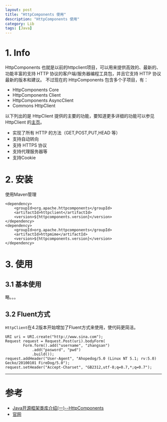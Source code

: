 ```yaml
---
layout: post
title: "HttpComponents 使用"
description: "HttpComponents 使用"
category: Lib
tags: [Java]
---
```


# 1. Info

HttpComponents 也就是以前的httpclient项目，可以用来提供高效的、最新的、功能丰富的支持 HTTP 协议的客户端/服务器编程工具包，并且它支持 HTTP 协议最新的版本和建议。
不过现在的 HttpComponents 包含多个子项目，有：

* HttpComponents Core
* HttpComponents Client
* HttpComponents AsyncClient
* Commons HttpClient

以下列出的是 HttpClient 提供的主要的功能，要知道更多详细的功能可以参见 HttpClient 的[主页][1]。

* 实现了所有 HTTP 的方法（GET,POST,PUT,HEAD 等）
* 支持自动转向
* 支持 HTTPS 协议
* 支持代理服务器等
* 支持Cookie


# 2. 安装

使用Maven管理

	<dependency>
		<groupId>org.apache.httpcomponents</groupId>
		<artifactId>httpclient</artifactId>
		<version>${httpcomponents.version}</version>
	</dependency>
	<dependency>
		<groupId>org.apache.httpcomponents</groupId>
		<artifactId>httpmime</artifactId>
		<version>${httpcomponents.version}</version>
	</dependency>


# 3. 使用

## 3.1 基本使用

略。。。


## 3.2 Fluent方式

`HttpClient`在4.2版本开始增加了Fluent方式来使用，使代码更简洁。

	URI uri = URI.create("http://www.sina.com");
	Request request = Request.Post(uri).bodyForm(
			Form.form().add("username", "zhangsan")
				.add("pasword", "pwd")
				.build());
	request.addHeader("User-Agent", "Ahopedog/5.0 (Linux NT 5.1; rv:5.0) Gecko/20100101 FireDog/5.0");
	request.setHeader("Accept-Charset", "GB2312,utf-8;q=0.7,*;q=0.7");


***

# 参考

* [Java开源框架类库介绍(一)--HttpComponents](http://blog.csdn.net/jariwsz/article/details/22822973)
* [官网][1]


[1]: http://hc.apache.org/index.html
